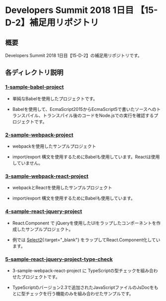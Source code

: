 # Developers Summit 2018 1日目 【15-D-2】補足用リポジトリ

## 概要

Developers Summit 2018 1日目【15-D-2】の補足用リポジトリです。


## 各ディレクトリ説明

### [1-sample-babel-project](https://github.com/jsuzuki20120311/devsumi-2018-15-d-2/tree/work/1-sample-babel-project)

 * 単純なBabelを使用したプロジェクトです。

 * Babelを使用して、EcmaScript2015からEcmaScript5で書いたソースへのトランスパイル、トランスパイル後のコードをNode.jsでの実行を確認するプロジェクトです。


### [2-sample-webpack-project](https://github.com/jsuzuki20120311/devsumi-2018-15-d-2/tree/work/2-sample-webpack-project)

 * webpackを使用したサンプルプロジェクト

 * import/export 構文を使用するためにBabelも使用しています。Reactは使用していません。


### [3-sample-webpack-react-project](https://github.com/jsuzuki20120311/devsumi-2018-15-d-2/tree/work/3-sample-webpack-react-project)

 * webpackとReactを使用したサンプルプロジェクト

 * import/export 構文を使用するためにBabelも使用しています。


### [4-sample-react-jquery-project](https://github.com/jsuzuki20120311/devsumi-2018-15-d-2/tree/work/4-sample-react-jquery-project)

 * React.Component で jQueryを使用したUIをラップしたコンポーネントを作成したサンプルプロジェクト。

 * 例では [Select2](https://select2.org/){:target="_blank"} をラップしてReact.Component化しています。


### [5-sample-react-jquery-project-type-check](https://github.com/jsuzuki20120311/devsumi-2018-15-d-2/tree/work/5-sample-react-jquery-project-type-check)

 * 3-sample-webpack-react-project に TypeScriptの型チェックを組み合わせたプロジェクトです。

 * TypeScriptのバージョン2.3で追加されたJavaScriptファイルのJsDocをもとに型チェックを行う機能のみを組み合わせたサンプルです。
